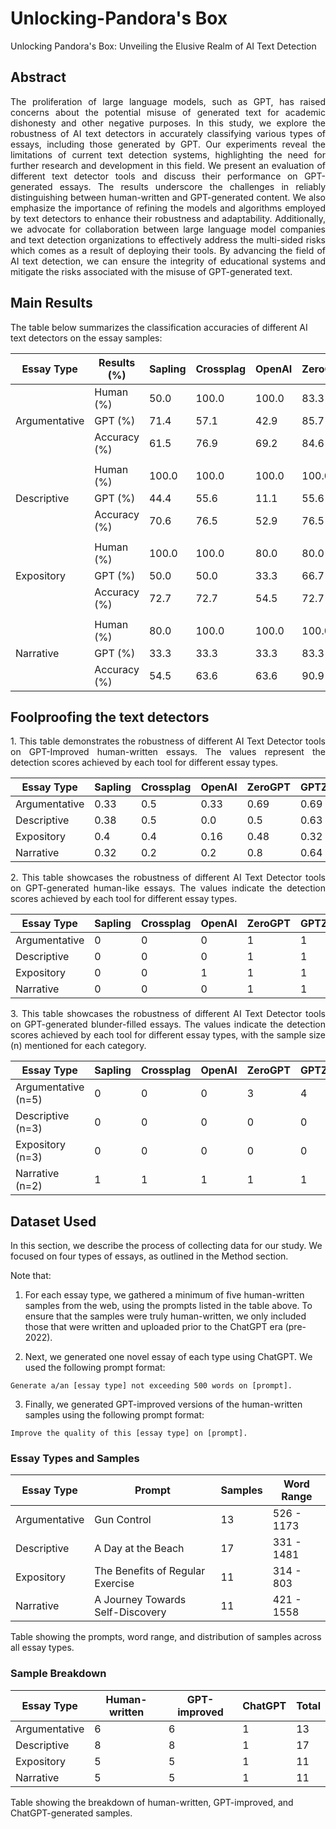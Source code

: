 # Unlocking-Pandora's Box
Unlocking Pandora's Box: Unveiling the Elusive Realm of AI Text Detection

## Abstract
<div align="justify">
The proliferation of large language models, such as GPT, has raised concerns about the potential misuse of generated text for academic dishonesty and other negative purposes. In this study, we explore the robustness of AI text detectors in accurately classifying various types of essays, including those generated by GPT. Our experiments reveal the limitations of current text detection systems, highlighting the need for further research and development in this field. We present an evaluation of different text detector tools and discuss their performance on GPT-generated essays. The results underscore the challenges in reliably distinguishing between human-written and GPT-generated content. We also emphasize the importance of refining the models and algorithms employed by text detectors to enhance their robustness and adaptability. Additionally, we advocate for collaboration between large language model companies and text detection organizations to effectively address the multi-sided risks which comes as a result of deploying their tools. By advancing the field of AI text detection, we can ensure the integrity of educational systems and mitigate the risks associated with the misuse of GPT-generated text.
</div>

## Main Results
The table below summarizes the classification accuracies of different AI text detectors on the essay samples:

| Essay Type    | Results (%)  | Sapling | Crossplag | OpenAI | ZeroGPT | GPTZero | Con.Scale |
|---------------|--------------|---------|-----------|--------|---------|---------|-----------|
|               | Human (%)    | 50.0    | 100.0     | 100.0  | 83.3    | 83.3    | 100.0     |
| Argumentative | GPT (%)      | 71.4    | 57.1      | 42.9   | 85.7    | 85.7    | 57.1      |
|               | Accuracy (%) | 61.5    | 76.9      | 69.2   | 84.6    | 84.6    | 76.9      |
|               |              |         |           |        |         |         |           |
|               | Human (%)    | 100.0   | 100.0     | 100.0  | 100.0   | 100.0   | 100.0     |
| Descriptive   | GPT (%)      | 44.4    | 55.6      | 11.1   | 55.6    | 66.7    | 37.5      |
|               | Accuracy (%) | 70.6    | 76.5      | 52.9   | 76.5    | 82.4    | 64.7      |
|               |              |         |           |        |         |         |           |
|               | Human (%)    | 100.0   | 100.0     | 80.0   | 80.0    | 80.0    | 100.0     |
| Expository    | GPT (%)      | 50.0    | 50.0      | 33.3   | 66.7    | 50.0    | 33.3      |
|               | Accuracy (%) | 72.7    | 72.7      | 54.5   | 72.7    | 63.6    | 63.6      |
|               |              |         |           |        |         |         |           |
|               | Human (%)    | 80.0    | 100.0     | 100.0  | 100.0   | 80.0    | 100.0     |
| Narrative     | GPT (%)      | 33.3    | 33.3      | 33.3   | 83.3    | 83.3    | 33.3      |
|               | Accuracy (%) | 54.5    | 63.6      | 63.6   | 90.9    | 81.8    | 63.6      |

## Foolproofing the text detectors
<div align="justify">
1. This table demonstrates the robustness of different AI Text Detector tools on GPT-Improved human-written essays. The values represent the detection scores achieved by each tool for different essay types.
</div>

| Essay Type    | Sapling | Crossplag | OpenAI | ZeroGPT | GPTZero | Con.Scale |
|---------------|---------|-----------|--------|---------|---------|-----------|
| Argumentative | 0.33    | 0.5       | 0.33   | 0.69    | 0.69    | 0.5       |
| Descriptive   | 0.38    | 0.5       | 0.0    | 0.5     | 0.63    | 0.25      |
| Expository    | 0.4     | 0.4       | 0.16   | 0.48    | 0.32    | 0.2       |
| Narrative     | 0.32    | 0.2       | 0.2    | 0.8     | 0.64    | 0.2       |

<div align="justify">
2. This table showcases the robustness of different AI Text Detector tools on GPT-generated human-like essays. The values indicate the detection scores achieved by each tool for different essay types.
</div>

| Essay Type    | Sapling | Crossplag | OpenAI | ZeroGPT | GPTZero | Con.Scale |
|---------------|---------|-----------|--------|---------|---------|-----------|
| Argumentative | 0       | 0         | 0      | 1       | 1       | 0         |
| Descriptive   | 0       | 0         | 0      | 1       | 1       | 0         |
| Expository    | 0       | 0         | 1      | 1       | 1       | 0         |
| Narrative     | 0       | 0         | 0      | 1       | 1       | 1         |

<div align="justify">
3. This table showcases the robustness of different AI Text Detector tools on GPT-generated blunder-filled essays. The values indicate the detection scores achieved by each tool for different essay types, with the sample size (n) mentioned for each category.
</div>

| Essay Type          | Sapling | Crossplag | OpenAI | ZeroGPT | GPTZero | Con.Scale |
|---------------------|---------|-----------|--------|---------|---------|-----------|
| Argumentative (n=5) | 0       | 0         | 0      | 3       | 4       | 0         |
| Descriptive (n=3)   | 0       | 0         | 0      | 0       | 0       | 0         |
| Expository (n=3)    | 0       | 0         | 0      | 0       | 0       | 0         |
| Narrative (n=2)     | 1       | 1         | 1      | 1       | 1       | 1         |

## Dataset Used
In this section, we describe the process of collecting data for our study. We focused on four types of essays, as outlined in the Method section.

Note that:

1. For each essay type, we gathered a minimum of five human-written samples from the web, using the prompts listed in the table above. To ensure that the samples were truly human-written, we only included those that were written and uploaded prior to the ChatGPT era (pre-2022).

2. Next, we generated one novel essay of each type using ChatGPT. We used the following prompt format:

```
Generate a/an [essay type] not exceeding 500 words on [prompt].
```

3. Finally, we generated GPT-improved versions of the human-written samples using the following prompt format:

```
Improve the quality of this [essay type] on [prompt].
```


### Essay Types and Samples

| Essay Type    | Prompt                           | Samples | Word Range   |
|---------------|---------------------------------|---------|--------------|
| Argumentative | Gun Control                      | 13      | 526 - 1173   |
| Descriptive   | A Day at the Beach               | 17      | 331 - 1481   |
| Expository    | The Benefits of Regular Exercise | 11      | 314 - 803    |
| Narrative     | A Journey Towards Self-Discovery | 11      | 421 - 1558   |

Table showing the prompts, word range, and distribution of samples across all essay types.

### Sample Breakdown

| Essay Type    | Human-written | GPT-improved | ChatGPT | Total |
|---------------|---------------|--------------|---------|-------|
| Argumentative | 6             | 6            | 1       | 13    |
| Descriptive   | 8             | 8            | 1       | 17    |
| Expository    | 5             | 5            | 1       | 11    |
| Narrative     | 5             | 5            | 1       | 11    |

Table showing the breakdown of human-written, GPT-improved, and ChatGPT-generated samples.
